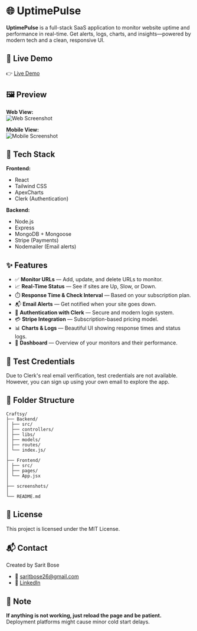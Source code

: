 # 🌐 UptimePulse

**UptimePulse** is a full-stack SaaS application to monitor website uptime and performance in real-time. Get alerts, logs, charts, and insights—powered by modern tech and a clean, responsive UI.


## 🚀 Live Demo

👉 [Live Demo](https://uptimepulse.vercel.app/)


## 🖼️ Preview

**Web View:**  
![Web Screenshot](<add image link here>)  

**Mobile View:**  
![Mobile Screenshot](<add image link here>)


## 🔧 Tech Stack

**Frontend:**
- React  
- Tailwind CSS  
- ApexCharts  
- Clerk (Authentication)  

**Backend:**
- Node.js  
- Express  
- MongoDB + Mongoose  
- Stripe (Payments)  
- Nodemailer (Email alerts)


## ✨ Features

- ✅ **Monitor URLs** — Add, update, and delete URLs to monitor.
- 📈 **Real-Time Status** — See if sites are Up, Slow, or Down.
- ⏱️ **Response Time & Check Interval** — Based on your subscription plan.
- 📬 **Email Alerts** — Get notified when your site goes down.
- 🔐 **Authentication with Clerk** — Secure and modern login system.
- 💳 **Stripe Integration** — Subscription-based pricing model.
- 📊 **Charts & Logs** — Beautiful UI showing response times and status logs.
- 🧠 **Dashboard** — Overview of your monitors and their performance.


## 🧪 Test Credentials

Due to Clerk's real email verification, test credentials are not available.  
However, you can sign up using your own email to explore the app.


## 📁 Folder Structure

```
Craftsy/
├── Backend/
│ ├── src/
│ ├── controllers/
│ ├── libs/
│ ├── models/
│ ├── routes/
│ └── index.js/
│
├── Frontend/
│ ├── src/
│ ├── pages/
│ └── App.jsx
│
├── screenshots/
│
└── README.md
```


## 📄 License

This project is licensed under the MIT License.


## 📬 Contact

Created by Sarit Bose

- 📩 saritbose26@gmail.com
- 🔗 [LinkedIn](https://linkedin.com/in/sarit-bose)


## 📝 Note

**If anything is not working, just reload the page and be patient.**  
Deployment platforms might cause minor cold start delays.

